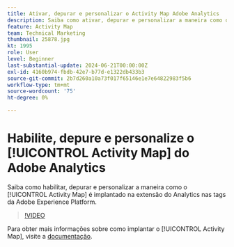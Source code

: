 ```yaml
---
title: Ativar, depurar e personalizar o Activity Map Adobe Analytics
description: Saiba como ativar, depurar e personalizar a maneira como o Activity Map é implantado na extensão do Analytics em tags do Adobe Experience Platform.
feature: Activity Map
team: Technical Marketing
thumbnail: 25878.jpg
kt: 1995
role: User
level: Beginner
last-substantial-update: 2024-06-21T00:00:00Z
exl-id: 4160b974-fbdb-42e7-b77d-e1322db433b3
source-git-commit: 2b7d260a10a73f017f65146e1e7e64822983f5b6
workflow-type: tm+mt
source-wordcount: '75'
ht-degree: 0%

---
```


# Habilite, depure e personalize o [!UICONTROL Activity Map] do Adobe Analytics

Saiba como habilitar, depurar e personalizar a maneira como o [!UICONTROL Activity Map] é implantado na extensão do Analytics nas tags da Adobe Experience Platform.

>[!VIDEO](https://video.tv.adobe.com/v/25878?quality=12&learn=on)

Para obter mais informações sobre como implantar o [!UICONTROL Activity Map], visite a [documentação](https://experienceleague.adobe.com/pt-br/docs/analytics/analyze/activity-map/getting-started/activitymap-enable).
